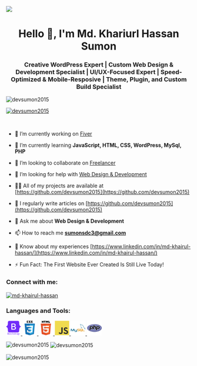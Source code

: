<img src="https://media.licdn.com/dms/image/v2/D5616AQG7iLFjozAg6Q/profile-displaybackgroundimage-shrink_200_800/B56Zh7iVCEHkAY-/0/1754419255000?e=1757548800&v=beta&t=XGArWZY4zeg7PXmtFrpdEi0w_dl6C3I4ahEDBB0YFco">
<h1 align="center">Hello 👋, I'm Md. Khariurl Hassan Sumon</h1>
<h3 align="center">Creative WordPress Expert | Custom Web Design & Development Specialist | UI/UX-Focused Expert | Speed-Optimized & Mobile-Resposive | Theme, Plugin, and Custom Build Specialist</h3>

<p align="left"> <img src="https://komarev.com/ghpvc/?username=devsumon2015&label=Profile%20views&color=0e75b6&style=flat" alt="devsumon2015" /> </p>

<p align="left"> <a href="https://github.com/ryo-ma/github-profile-trophy"><img src="https://github-profile-trophy.vercel.app/?username=devsumon2015" alt="devsumon2015" /></a> </p>

<p align="left"> <a href="https://twitter.com/" target="blank"><img src="https://img.shields.io/twitter/follow/?logo=twitter&style=for-the-badge" alt="" /></a> </p>

- 🔭 I’m currently working on [Fiver](https://github.com/devsumon2015)

- 🌱 I’m currently learning **JavaScript, HTML, CSS, WordPress, MySql, PHP**

- 👯 I’m looking to collaborate on [Freelancer](https://www.freelancer.com/u/sumonha2015)

- 🤝 I’m looking for help with [Web Design & Development](https://www.linkedin.com/in/md-khairul-hassan/)

- 👨‍💻 All of my projects are available at [https://github.com/devsumon2015](https://github.com/devsumon2015)

- 📝 I regularly write articles on [https://github.com/devsumon2015](https://github.com/devsumon2015)

- 💬 Ask me about **Web Design & Development**

- 📫 How to reach me **sumonsdc3@gmail.com**

- 📄 Know about my experiences [https://www.linkedin.com/in/md-khairul-hassan/](https://www.linkedin.com/in/md-khairul-hassan/)

- ⚡ Fun Fact: The First Website Ever Created Is Still Live Today!

<h3 align="left">Connect with me:</h3>
<p align="left">
<a href="https://linkedin.com/in/md-khairul-hassan" target="blank"><img align="center" src="https://raw.githubusercontent.com/rahuldkjain/github-profile-readme-generator/master/src/images/icons/Social/linked-in-alt.svg" alt="md-khairul-hassan" height="30" width="40" /></a>
</p>

<h3 align="left">Languages and Tools:</h3>
<p align="left"> <a href="https://getbootstrap.com" target="_blank" rel="noreferrer"> <img src="https://raw.githubusercontent.com/devicons/devicon/master/icons/bootstrap/bootstrap-plain-wordmark.svg" alt="bootstrap" width="40" height="40"/> </a> <a href="https://www.w3schools.com/css/" target="_blank" rel="noreferrer"> <img src="https://raw.githubusercontent.com/devicons/devicon/master/icons/css3/css3-original-wordmark.svg" alt="css3" width="40" height="40"/> </a> <a href="https://www.w3.org/html/" target="_blank" rel="noreferrer"> <img src="https://raw.githubusercontent.com/devicons/devicon/master/icons/html5/html5-original-wordmark.svg" alt="html5" width="40" height="40"/> </a> <a href="https://developer.mozilla.org/en-US/docs/Web/JavaScript" target="_blank" rel="noreferrer"> <img src="https://raw.githubusercontent.com/devicons/devicon/master/icons/javascript/javascript-original.svg" alt="javascript" width="40" height="40"/> </a> <a href="https://www.mysql.com/" target="_blank" rel="noreferrer"> <img src="https://raw.githubusercontent.com/devicons/devicon/master/icons/mysql/mysql-original-wordmark.svg" alt="mysql" width="40" height="40"/> </a> <a href="https://www.php.net" target="_blank" rel="noreferrer"> <img src="https://raw.githubusercontent.com/devicons/devicon/master/icons/php/php-original.svg" alt="php" width="40" height="40"/> </a> </p>

<p><img align="left" src="https://github-readme-stats.vercel.app/api/top-langs?username=devsumon2015&show_icons=true&locale=en&layout=compact" alt="devsumon2015" /></p>

<p>&nbsp;<img align="center" src="https://github-readme-stats.vercel.app/api?username=devsumon2015&show_icons=true&locale=en" alt="devsumon2015" /></p>

<p><img align="center" src="https://github-readme-streak-stats.herokuapp.com/?user=devsumon2015&" alt="devsumon2015" /></p>
